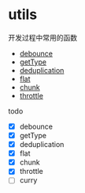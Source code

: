 # utils
开发过程中常用的函数

* [debounce](./src/debounce/README.md)
* [getType](./src/getType/README.md)
* [deduplication](./src/deduplication/README.md)
* [flat](./src/flat/README.md)
* [chunk](./src/chunk/README.md)
* [throttle](./src/throttle/README.md)

todo
- [x] debounce
- [x] getType
- [x] deduplication
- [x] flat
- [x] chunk
- [x] throttle
- [ ] curry

